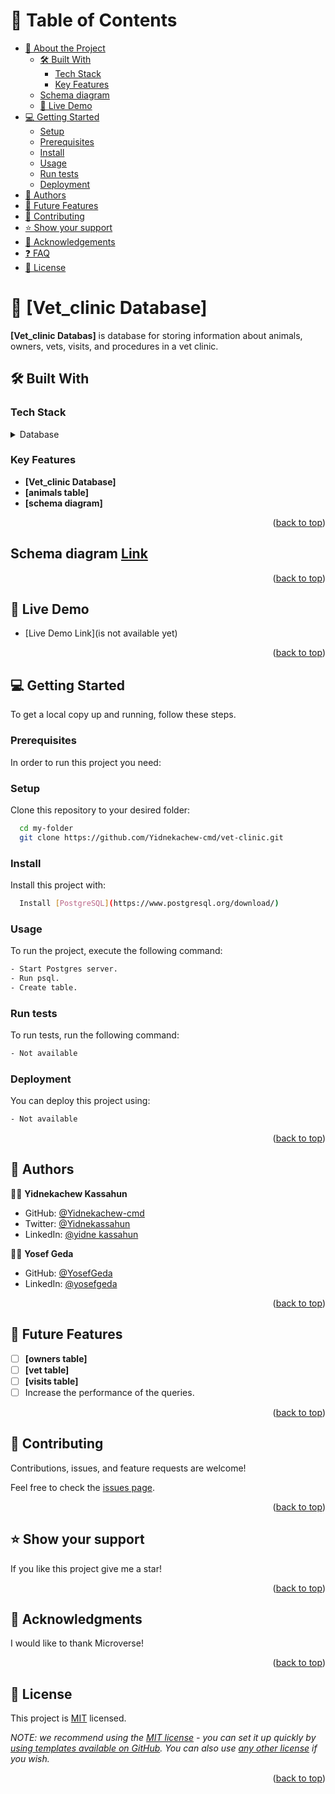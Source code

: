 <!-- TABLE OF CONTENTS -->

# 📗 Table of Contents

- [📖 About the Project](#about-project)
  - [🛠 Built With](#built-with)
    - [Tech Stack](#tech-stack)
    - [Key Features](#key-features)
  - [Schema diagram](#Schema-diagram)
  - [🚀 Live Demo](#live-demo)
- [💻 Getting Started](#getting-started)
  - [Setup](#setup)
  - [Prerequisites](#prerequisites)
  - [Install](#install)
  - [Usage](#usage)
  - [Run tests](#run-tests)
  - [Deployment](#triangular_flag_on_post-deployment)
- [👥 Authors](#authors)
- [🔭 Future Features](#future-features)
- [🤝 Contributing](#contributing)
- [⭐️ Show your support](#support)
- [🙏 Acknowledgements](#acknowledgements)
- [❓ FAQ](#faq)
- [📝 License](#license)

<!-- PROJECT DESCRIPTION -->

# 📖 [Vet_clinic Database] <a name="about-project"></a>

**[Vet_clinic Databas]** is database for storing information about animals, owners, vets, visits, and procedures in a vet clinic.


## 🛠 Built With <a name="built-with"></a>

### Tech Stack <a name="tech-stack"></a>

<details>
<summary>Database</summary>
  <ul>
    <li><a href="https://www.postgresql.org/">PostgreSQL</a></li>
  </ul>
</details>

<!-- Features -->

### Key Features <a name="key-features"></a>

- **[Vet_clinic Database]**
- **[animals table]**
- **[schema diagram]**

<p align="right">(<a href="#readme-top">back to top</a>)</p>

<!-- Schema diagram -->
## Schema diagram <a name="Schema-diagram" href="https://drawsql.app/teams/team-1-104/diagrams/vet-clinic">Link</a>

<p align="right">(<a href="#readme-top">back to top</a>)</p>

<!-- LIVE DEMO -->

## 🚀 Live Demo <a name="live-demo"></a>

- [Live Demo Link](is not available yet)

<p align="right">(<a href="#readme-top">back to top</a>)</p>

<!-- GETTING STARTED -->

## 💻 Getting Started <a name="getting-started"></a>

To get a local copy up and running, follow these steps.

### Prerequisites

In order to run this project you need:

### Setup

Clone this repository to your desired folder:

```sh
  cd my-folder
  git clone https://github.com/Yidnekachew-cmd/vet-clinic.git
```

### Install

Install this project with:

```sh
  Install [PostgreSQL](https://www.postgresql.org/download/)

```
### Usage

To run the project, execute the following command:

```sh
- Start Postgres server.
- Run psql.
- Create table.
```

### Run tests

To run tests, run the following command:

```sh
- Not available
```

### Deployment

You can deploy this project using:

```sh
- Not available
```

<p align="right">(<a href="#readme-top">back to top</a>)</p>

<!-- AUTHORS -->

## 👥 Authors <a name="authors"></a>

👤👤 **Yidnekachew Kassahun**

- GitHub: [@Yidnekachew-cmd](https://github.com/Yidnekachew-cmd)
- Twitter: [@Yidnekassahun](https://twitter.com/Yidnekassahun)
- LinkedIn: [@yidne kassahun](https://www.linkedin.com/in/yidnekachew-kassahun-2b817a24b/)

👤👤 **Yosef Geda**

- GitHub: [@YosefGeda](https://github.com/Yosefgeda)
- LinkedIn: [@yosefgeda](https://www.linkedin.com/in/yosefgeda/)

<p align="right">(<a href="#readme-top">back to top</a>)</p>

<!-- FUTURE FEATURES -->

## 🔭 Future Features <a name="future-features"></a>

- [ ] **[owners table]**
- [ ] **[vet table]**
- [ ] **[visits table]**
- [ ] Increase the performance of the queries.

<p align="right">(<a href="#readme-top">back to top</a>)</p>

<!-- CONTRIBUTING -->

## 🤝 Contributing <a name="contributing"></a>

Contributions, issues, and feature requests are welcome!

Feel free to check the [issues page](https://github.com/Yidnekachew-cmd/vet-clinic/issues).

<p align="right">(<a href="#readme-top">back to top</a>)</p>

<!-- SUPPORT -->

## ⭐️ Show your support <a name="support"></a>

If you like this project give me a star!

<p align="right">(<a href="#readme-top">back to top</a>)</p>

<!-- ACKNOWLEDGEMENTS -->

## 🙏 Acknowledgments <a name="acknowledgements"></a>

I would like to thank Microverse!

<p align="right">(<a href="#readme-top">back to top</a>)</p>


<!-- LICENSE -->

## 📝 License <a name="license"></a>

This project is [MIT](./LICENSE) licensed.

_NOTE: we recommend using the [MIT license](https://choosealicense.com/licenses/mit/) - you can set it up quickly by [using templates available on GitHub](https://docs.github.com/en/communities/setting-up-your-project-for-healthy-contributions/adding-a-license-to-a-repository). You can also use [any other license](https://choosealicense.com/licenses/) if you wish._

<p align="right">(<a href="#readme-top">back to top</a>)</p>
